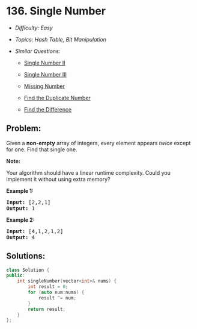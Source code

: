 # 136. Single Number

* *Difficulty: Easy*

* *Topics: Hash Table, Bit Manipulation*

* *Similar Questions:*

  * [Single Number II](./tests/single-number.md)

  * [Single Number III](./tests/single-number.md)

  * [Missing Number](./tests/single-number.md)

  * [Find the Duplicate Number](./tests/single-number.md)

  * [Find the Difference](./tests/single-number.md)

## Problem:

<p>Given a <strong>non-empty</strong>&nbsp;array of integers, every element appears <em>twice</em> except for one. Find that single one.</p>

<p><strong>Note:</strong></p>

<p>Your algorithm should have a linear runtime complexity. Could you implement it without using extra memory?</p>

<p><strong>Example 1:</strong></p>

<pre>
<strong>Input:</strong> [2,2,1]
<strong>Output:</strong> 1
</pre>

<p><strong>Example 2:</strong></p>

<pre>
<strong>Input:</strong> [4,1,2,1,2]
<strong>Output:</strong> 4
</pre>

## Solutions:

```c++
class Solution {
public:
    int singleNumber(vector<int>& nums) {
        int result = 0;
        for (auto num:nums) {
            result ^= num;
        }
        return result;
    }
};
```
